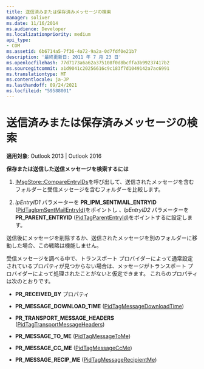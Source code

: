 ```yaml
---
title: 送信済みまたは保存済みメッセージの検索
manager: soliver
ms.date: 11/16/2014
ms.audience: Developer
ms.localizationpriority: medium
api_type:
- COM
ms.assetid: 6b6714a5-7f36-4a72-9a2a-0d7fdf0e21b7
description: '最終更新日: 2011 年 7 月 23 日'
ms.openlocfilehash: 77d7173a6a62a375108f0d8bcffa3b99237417b2
ms.sourcegitcommit: a1d9041c20256616c9c183f7d1049142a7ac6991
ms.translationtype: MT
ms.contentlocale: ja-JP
ms.lasthandoff: 09/24/2021
ms.locfileid: "59588001"
---
```

# <a name="finding-sent-or-saved-messages"></a>送信済みまたは保存済みメッセージの検索

  
  
**適用対象**: Outlook 2013 | Outlook 2016 
  
 **保存または送信した送信メッセージを検索するには**
  
1. [IMsgStore::CompareEntryIDs](imsgstore-compareentryids.md)を呼び出して、送信されたメッセージを含むフォルダーと受信メッセージを含むフォルダーを比較します。 
    
2. _lpEntryID1_ パラメーターを **PR_IPM_SENTMAIL_ENTRYID** ([PidTagIpmSentMailEntryId)](pidtagipmsentmailentryid-canonical-property.md)をポイントし _、lpEntryID2_ パラメーターを **PR_PARENT_ENTRYID** ([PidTagParentEntryId)](pidtagparententryid-canonical-property.md)をポイントするに設定します。
    
送信後にメッセージを削除するか、送信されたメッセージを別のフォルダーに移動した場合、この戦略は機能しません。 
  
受信メッセージを調べる中で、トランスポート プロバイダーによって通常設定されているプロパティが見つからない場合は、メッセージがトランスポート プロバイダーによって処理されたことがないと仮定できます。 これらのプロパティは次のとおりです。
  
- **PR_RECEIVED_BY** プロパティ 
    
- **PR_MESSAGE_DOWNLOAD_TIME** ([PidTagMessageDownloadTime](pidtagmessagedownloadtime-canonical-property.md))
    
- **PR_TRANSPORT_MESSAGE_HEADERS** ([PidTagTransportMessageHeaders](pidtagtransportmessageheaders-canonical-property.md))
    
- **PR_MESSAGE_TO_ME** ([PidTagMessageToMe](pidtagmessagetome-canonical-property.md))
    
- **PR_MESSAGE_CC_ME** ([PidTagMessageCcMe](pidtagmessageccme-canonical-property.md))
    
- **PR_MESSAGE_RECIP_ME** ([PidTagMessageRecipientMe](pidtagmessagerecipientme-canonical-property.md))
    

